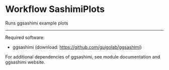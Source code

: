 Workflow SashimiPlots
==================================

Runs ggsashimi example plots

---

Required software:
* ggsashimi (download: https://github.com/guigolab/ggsashimi)

For additional dependencies of ggsashimi, see module documentation and ggsashimi website.
